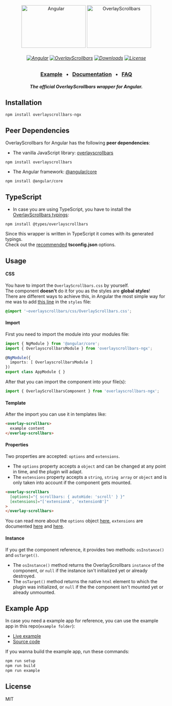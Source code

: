 <p align="center">
    <a href="https://angular.io/"><img src="https://kingsora.github.io/OverlayScrollbars/frameworks/angular/logo.svg" width="200" height="133" alt="Angular"></a>
    <a href="https://kingsora.github.io/OverlayScrollbars/"><img src="https://kingsora.github.io/OverlayScrollbars/design/logo.svg" width="200" height="133" alt="OverlayScrollbars"></a>
</p>
<h6 align="center">
    <a href="https://github.com/angular/angular"><img src="https://img.shields.io/badge/Angular-%5E7.0.0-DD0031?logo=Angular" alt="Angular"></a>
    <a href="https://github.com/KingSora/OverlayScrollbars"><img src="https://img.shields.io/badge/OverlayScrollbars-%5E1.9.0-36befd" alt="OverlayScrollbars"></a>
    <a href="https://www.npmjs.com/package/overlayscrollbars-ngx"><img src="https://img.shields.io/npm/dt/overlayscrollbars-ngx.svg?style=flat-square" alt="Downloads"></a>
    <a href="https://github.com/KingSora/OverlayScrollbars/blob/master/packages/overlayscrollbars-ngx/LICENSE"><img src="https://img.shields.io/github/license/kingsora/overlayscrollbars.svg?style=flat-square" alt="License"></a>
</h6>
<h3 align="center">
    <a href="https://kingsora.github.io/OverlayScrollbars/frameworks/angular/">Example</a>
    &nbsp;&nbsp;&bull;&nbsp;&nbsp;
    <a href="https://kingsora.github.io/OverlayScrollbars/#!documentation">Documentation</a>
    &nbsp;&nbsp;&bull;&nbsp;&nbsp;
    <a href="https://kingsora.github.io/OverlayScrollbars/#!faq">FAQ</a>
</h3>
<h5 align="center">
    The official OverlayScrollbars wrapper for Angular.
</h5>

## Installation
```sh
npm install overlayscrollbars-ngx
```

## Peer Dependencies
OverlayScrollbars for Angular has the following **peer dependencies**:
- The vanilla JavaScript library: [overlayscrollbars](https://www.npmjs.com/package/overlayscrollbars) 
```
npm install overlayscrollbars
```
- The Angular framework: [@angular/core](https://www.npmjs.com/package/@angular/core)
```
npm install @angular/core
```
## TypeScript
- In case you are using TypeScript, you have to install the [OverlayScrollbars typings](https://www.npmjs.com/package/@types/overlayscrollbars):
```
npm install @types/overlayscrollbars
```
Since this wrapper is written in TypeScript it comes with its generated typings.<br>
Check out the [recommended](https://github.com/KingSora/OverlayScrollbars#typescript) **tsconfig.json** options.

## Usage
#### CSS
You have to import the `OverlayScrollbars.css` by yourself.<br> 
The component **doesn't** do it for you as the styles are **global styles**!<br>
There are different ways to achieve this, in Angular the most simple way for me was to add [this line](https://github.com/KingSora/OverlayScrollbars/blob/master/packages/overlayscrollbars-ngx/example/src/styles.css#L1) in the `styles` file:
```css
@import '~overlayscrollbars/css/OverlayScrollbars.css';
```

#### Import
First you need to import the module into your modules file:
```ts
import { NgModule } from '@angular/core';
import { OverlayscrollbarsModule } from 'overlayscrollbars-ngx';

@NgModule({
  imports: [ OverlayscrollbarsModule ]
})
export class AppModule { }
```
After that you can import the component into your file(s):
```ts
import { OverlayScrollbarsComponent } from 'overlayscrollbars-ngx';
```

#### Template
After the import you can use it in templates like:
```html
<overlay-scrollbars>
  example content
</overlay-scrollbars>
```

#### Properties
Two properties are accepted: `options` and `extensions`.
- The `options` property accepts a `object` and can be changed at any point in time, and the plugin will adapt.
- The `extensions` property accepts a `string`, `string array` or `object` and is only taken into account if the component gets mounted.

```html
<overlay-scrollbars
  [options]="{ scrollbars: { autoHide: 'scroll' } }"
  [extensions]="['extensionA', 'extensionB']"
>
</overlay-scrollbars>
```
You can read more about the `options` object [here](https://kingsora.github.io/OverlayScrollbars/#!documentation/options), `extensions` are documented [here](https://kingsora.github.io/OverlayScrollbars/#!documentation/extensions-basics) and [here](https://kingsora.github.io/OverlayScrollbars/#!documentation/initialization).

#### Instance
If you get the component reference, it provides two methods: `osInstance()` and `osTarget()`.
- The `osInstance()` method returns the OverlayScrollbars `instance` of the component, or `null` if the instance isn't initialized yet or already destroyed.
- The `osTarget()` method returns the native `html` element to which the plugin was initialized, or `null` if the the component isn't mounted yet or already unmounted.

## Example App
In case you need a example app for reference, you can use the example app in this repo(`example folder`):
- [Live example](https://kingsora.github.io/OverlayScrollbars/frameworks/angular/)
- [Source code](https://github.com/KingSora/OverlayScrollbars/tree/master/packages/overlayscrollbars-ngx/example)

If you wanna build the example app, run these commands:
```sh
npm run setup
npm run build
npm run example
```

## License

MIT 